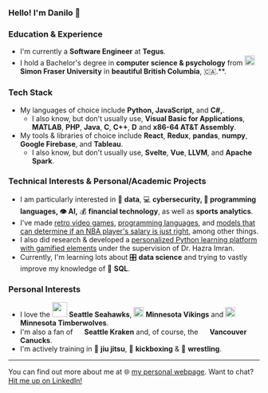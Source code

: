 ### Hello! I'm Danilo 👋

### Education & Experience

- I'm currently a **Software Engineer** at **Tegus**.
- I hold a Bachelor's degree in **computer science & psychology** from <img src="https://user-images.githubusercontent.com/8854152/143653458-d5ed852c-692e-43bc-824b-07c3c7ade805.png" width="20"/> **Simon Fraser University** in **beautiful British Columbia**, :canada:.**.

### Tech Stack

- My languages of choice include **Python, JavaScript,** and **C#,**.
  - I also know, but don't usually use, **Visual Basic for Applications**, **MATLAB**, **PHP**, **Java**, **C**, **C++**, **D** and **x86-64 AT&T Assembly**.
- My tools & libraries of choice include **React**, **Redux**, **pandas**, **numpy**, **Google Firebase**, and **Tableau**.
  - I also know, but don't usually use, **Svelte**, **Vue**, **LLVM**, and **Apache Spark**.

### Technical Interests & Personal/Academic Projects

- I am particularly interested in 📰 **data**, :computer: **cybersecurity, :pencil: programming languages, :eye: AI,** :moneybag: **financial technology**, as well as **sports analytics**.
- I've made [retro video games](https://github.com/danilolekovic/pitfall), [programming languages](https://github.com/danilolekovic/iode), and [models that can determine if an NBA player's salary is just right](https://github.com/danilolekovic/nba-salaries), among other things.
- I also did research & developed a [personalized Python learning platform with gamified elements](https://github.com/danilolekovic/cmpt415-project) under the supervision of Dr. Hazra Imran.
- Currently, I'm learning lots about 🎛️ **data science** and trying to vastly improve my knowledge of 🐬 **SQL**.

### Personal Interests

- I love the <img src="https://cdn.freebiesupply.com/images/large/2x/seattle-seahawks-logo-transparent.png" width="30"/> **Seattle Seahawks**, <img src="https://static.www.nfl.com/t_headshot_desktop/league/api/clubs/logos/MIN" width="20"/> **Minnesota Vikings** and <img src="https://www.cbssports.com/bundles/sportsmediacss/images/team-logos/nba/alt/light/MIN.svg" width="20"/> **Minnesota Timberwolves**.
- I'm also a fan of <img src="https://user-images.githubusercontent.com/8854152/143652891-a44decbe-9180-4d0a-9b65-b95275add7c5.png" width="15"/> **Seattle Kraken** and, of course, the <img src="https://upload.wikimedia.org/wikipedia/en/thumb/3/3a/Vancouver_Canucks_logo.svg/1200px-Vancouver_Canucks_logo.svg.png" width="15"/> **Vancouver Canucks**.
- I'm actively training in 🥋 **jiu jitsu**, 🥊 **kickboxing** & 🤼 **wrestling**.

<hr />

You can find out more about me at 🌐 [my personal webpage](http://danilolekovic.com/). Want to chat? [Hit me up on LinkedIn!](https://www.linkedin.com/in/danilo-lekovic/)
